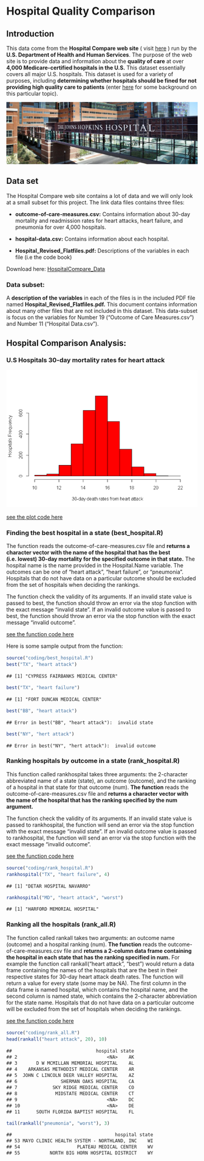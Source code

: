 Hospital Quality Comparison
================

## Introduction

This data come from the **Hospital Compare web site** ( visit
[here](http://hospitalcompare.hhs.gov) ) run by the **U.S. Department of
Health and Human Services**. The purpose of the web site is to provide
data and information about the **quality of care** at over **4,000
Medicare-certified hospitals in the U.S.** This dataset essentially
covers all major U.S. hospitals. This dataset is used for a variety of
purposes, including **determining whether hospitals should be fined for
not providing high quality care to patients** (enter
[here](http://goo.gl/jAXFX) for some background on this particular
topic).

<img src="images/hospital_img.jpg" width="1000px" />

## Data set

The Hospital Compare web site contains a lot of data and we will only
look at a small subset for this project. The link data files contains
three files:

  - **outcome-of-care-measures.csv:** Contains information about 30-day
    mortality and readmission rates for heart attacks, heart failure,
    and pneumonia for over 4,000 hospitals.

  - **hospital-data.csv:** Contains information about each hospital.

  - **Hospital\_Revised\_Flatfiles.pdf:** Descriptions of the variables
    in each file (i.e the code book)

Download here:
[HospitalCompare\_Data](https://d396qusza40orc.cloudfront.net/rprog%2Fdata%2FProgAssignment3-data.zip)

### Data subset:

A **description of the variables** in each of the files is in the
included PDF file named **Hospital\_Revised\_Flatfiles.pdf.** This
document contains information about many other files that are not
included in this dataset. This data-subset is focus on the variables for
Number 19 (“Outcome of Care Measures.csv”) and Number 11 (“Hospital
Data.csv”).

## Hospital Comparison Analysis:

### U.S Hospitals 30-day mortality rates for heart attack

![](README_files/figure-gfm/unnamed-chunk-2-1.png)<!-- -->

[see the plot code here](XXXXX)

### Finding the best hospital in a state (best\_hospital.R)

The function reads the outcome-of-care-measures.csv file and **returns a
character vector with the name of the hospital that has the best
(i.e. lowest) 30-day mortality for the specified outcome in that
state.** The hospital name is the name provided in the Hospital.Name
variable. The outcomes can be one of “heart attack”, “heart failure”, or
“pneumonia”. Hospitals that do not have data on a particular outcome
should be excluded from the set of hospitals when deciding the rankings.

The function check the validity of its arguments. If an invalid state
value is passed to best, the function should throw an error via the stop
function with the exact message “invalid state”. If an invalid outcome
value is passed to best, the function should throw an error via the stop
function with the exact message “invalid outcome”.

[see the function code here](XXXXX)

Here is some sample output from the function:

``` r
source("coding/best_hospital.R")
best("TX", "heart attack")
```

    ## [1] "CYPRESS FAIRBANKS MEDICAL CENTER"

``` r
best("TX", "heart failure")
```

    ## [1] "FORT DUNCAN MEDICAL CENTER"

``` r
best("BB", "heart attack")
```

    ## Error in best("BB", "heart attack"):  invalid state

``` r
best("NY", "hert attack")
```

    ## Error in best("NY", "hert attack"):  invalid outcome

### Ranking hospitals by outcome in a state (rank\_hospital.R)

This function called rankhospital takes three arguments: the 2-character
abbreviated name of a state (state), an outcome (outcome), and the
ranking of a hospital in that state for that outcome (num). **The
function** reads the outcome-of-care-measures.csv file and **returns a
character vector with the name of the hospital that has the ranking
specified by the num argument.**

The function check the validity of its arguments. If an invalid state
value is passed to rankhospital, the function will send an error via the
stop function with the exact message “invalid state”. If an invalid
outcome value is passed to rankhospital, the function will send an error
via the stop function with the exact message “invalid outcome”.

[see the function code here](XXXXX)

``` r
source("coding/rank_hospital.R")
rankhospital("TX", "heart failure", 4)
```

    ## [1] "DETAR HOSPITAL NAVARRO"

``` r
rankhospital("MD", "heart attack", "worst")
```

    ## [1] "HARFORD MEMORIAL HOSPITAL"

### Ranking all the hospitals (rank\_all.R)

The function called rankall takes two arguments: an outcome name
(outcome) and a hospital ranking (num). **The function** reads the
outcome-of-care-measures.csv file and **returns a 2-column data frame
containing the hospital in each state that has the ranking specified in
num.** For example the function call rankall(“heart attack”, “best”)
would return a data frame containing the names of the hospitals that are
the best in their respective states for 30-day heart attack death rates.
The function will return a value for every state (some may be NA). The
first column in the data frame is named hospital, which contains the
hospital name, and the second column is named state, which contains the
2-character abbreviation for the state name. Hospitals that do not have
data on a particular outcome will be excluded from the set of hospitals
when deciding the rankings.

[see the function code here](XXXXX)

``` r
source("coding/rank_all.R")
head(rankall("heart attack", 20), 10)
```

    ##                               hospital state
    ## 2                                 <NA>    AK
    ## 3       D W MCMILLAN MEMORIAL HOSPITAL    AL
    ## 4    ARKANSAS METHODIST MEDICAL CENTER    AR
    ## 5  JOHN C LINCOLN DEER VALLEY HOSPITAL    AZ
    ## 6                SHERMAN OAKS HOSPITAL    CA
    ## 7             SKY RIDGE MEDICAL CENTER    CO
    ## 8              MIDSTATE MEDICAL CENTER    CT
    ## 9                                 <NA>    DC
    ## 10                                <NA>    DE
    ## 11      SOUTH FLORIDA BAPTIST HOSPITAL    FL

``` r
tail(rankall("pneumonia", "worst"), 3)
```

    ##                                      hospital state
    ## 53 MAYO CLINIC HEALTH SYSTEM - NORTHLAND, INC    WI
    ## 54                     PLATEAU MEDICAL CENTER    WV
    ## 55           NORTH BIG HORN HOSPITAL DISTRICT    WY
